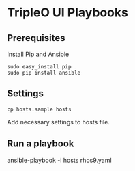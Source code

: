 # TripleO UI Playbooks


## Prerequisites

Install Pip and Ansible

```
sudo easy_install pip
sudo pip install ansible
```


## Settings

```
cp hosts.sample hosts
```

Add necessary settings to hosts file.


## Run a playbook
ansible-playbook -i hosts rhos9.yaml
